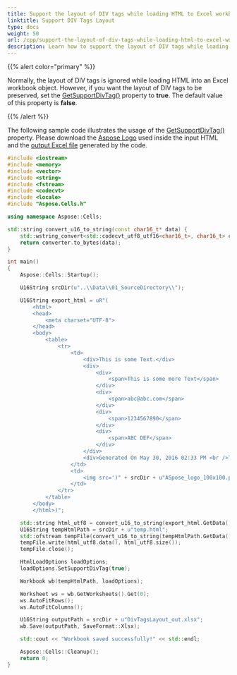 ```yaml
---
title: Support the layout of DIV tags while loading HTML to Excel workbook with C++
linktitle: Support DIV Tags Layout
type: docs
weight: 50
url: /cpp/support-the-layout-of-div-tags-while-loading-html-to-excel-workbook/
description: Learn how to support the layout of DIV tags while loading HTML into an Excel workbook using Aspose.Cells for C++.
---
```


{{% alert color="primary" %}} 

Normally, the layout of DIV tags is ignored while loading HTML into an Excel workbook object. However, if you want the layout of DIV tags to be preserved, set the [GetSupportDivTag()](https://reference.aspose.com/cells/cpp/aspose.cells/htmlloadoptions/getsupportdivtag/) property to **true**. The default value of this property is **false**.

{{% /alert %}} 

The following sample code illustrates the usage of the [GetSupportDivTag()](https://reference.aspose.com/cells/cpp/aspose.cells/htmlloadoptions/getsupportdivtag/) property. Please download the [Aspose Logo](5115218.png) used inside the input HTML and the [output Excel file](5115220.xlsx) generated by the code.

```cpp
#include <iostream>
#include <memory>
#include <vector>
#include <string>
#include <fstream>
#include <codecvt>
#include <locale>
#include "Aspose.Cells.h"

using namespace Aspose::Cells;

std::string convert_u16_to_string(const char16_t* data) {
    std::wstring_convert<std::codecvt_utf8_utf16<char16_t>, char16_t> converter;
    return converter.to_bytes(data);
}

int main()
{
    Aspose::Cells::Startup();

    U16String srcDir(u"..\\Data\\01_SourceDirectory\\");

    U16String export_html = uR"(
        <html>
        <head>
            <meta charset="UTF-8">
        </head>
        <body>
            <table>
                <tr>
                    <td>
                        <div>This is some Text.</div>
                        <div>
                            <div>
                                <span>This is some more Text</span>
                            </div>
                            <div>
                                <span>abc@abc.com</span>
                            </div>
                            <div>
                                <span>1234567890</span>
                            </div>
                            <div>
                                <span>ABC DEF</span>
                            </div>
                        </div>
                        <div>Generated On May 30, 2016 02:33 PM <br />Time Call Received from Jan 01, 2016 to May 30, 2016</div>
                    </td>
                    <td>
                        <img src=')" + srcDir + u"ASpose_logo_100x100.png" + uR"(' />
                    </td>
                </tr>
            </table>
        </body>
        </html>)";

    std::string html_utf8 = convert_u16_to_string(export_html.GetData());
    U16String tempHtmlPath = srcDir + u"temp.html";
    std::ofstream tempFile(convert_u16_to_string(tempHtmlPath.GetData()).c_str(), std::ios::binary);
    tempFile.write(html_utf8.data(), html_utf8.size());
    tempFile.close();

    HtmlLoadOptions loadOptions;
    loadOptions.SetSupportDivTag(true);

    Workbook wb(tempHtmlPath, loadOptions);

    Worksheet ws = wb.GetWorksheets().Get(0);
    ws.AutoFitRows();
    ws.AutoFitColumns();

    U16String outputPath = srcDir + u"DivTagsLayout_out.xlsx";
    wb.Save(outputPath, SaveFormat::Xlsx);

    std::cout << "Workbook saved successfully!" << std::endl;

    Aspose::Cells::Cleanup();
    return 0;
}
```